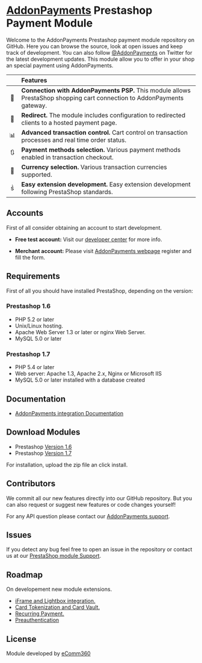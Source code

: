 # [AddonPayments](https://www.addonpayments.com/) Prestashop Payment Module

Welcome to the AddonPayments Prestashop payment module repository on GitHub. Here you can browse the source, look at open issues and keep track of development. You can also follow [@AddonPayments](https://twitter.com/AddonPayments) on Twitter for the latest development updates. This module allow you to offer in your shop an special payment using AddonPayments.


<!-- prettier-ignore -->
|     | Features
:---: | :---
🔀 | **Connection with AddonPayments PSP.** This module allows PrestaShop shopping cart connection to AddonPayments gateway.
🔐 | **Redirect.** The module includes configuration to redirected clients to a hosted payment page.
📊 | **Advanced transaction control.** Cart control on transaction processes and real time order status.
🔃  | **Payment methods selection.** Various payment methods enabled in transaction checkout.
💱 | **Currency selection.** Various transaction currencies supported.
 | **Easy extension development.** Easy extension development following PrestaShop standards.


## Accounts
First of all consider obtaining an account to start development.

* **Free test account:** Visit our [developer center](http://desarrolladores.addonpayments.com/) for more info.

* **Merchant account:** Please visit [AddonPayments webpage](https://www.addonpayments.com/register?Payment%20Solution=Online) register and fill the form.

## Requirements

First of all you should have installed PrestaShop, depending on the version:

### Prestashop 1.6

* PHP 5.2 or later
* Unix/Linux hosting.
* Apache Web Server 1.3 or later or nginx Web Server.
* MySQL 5.0 or later

### Prestashop 1.7

* PHP 5.4 or later
* Web server: Apache 1.3, Apache 2.x, Nginx or Microsoft IIS
* MySQL 5.0 or later installed with a database created

## Documentation
* [AddonPayments integration Documentation](https://desarrolladores.addonpayments.com/guides/pdf/Realex_Integration_Guide_PrestaShop_v1.0.pdf)

## Download Modules

* Prestashop [ Version 1.6 ](https://www.github.com/ComerciaGP/prestashop/tree/master)
* Prestashop [ Version 1.7 ](https://www.github.com/ComerciaGP/prestashop/tree/v1.7) 

For installation, upload the zip file an click install.

## Contributors

We commit all our new features directly into our GitHub repository. But you can also request or suggest new features or code changes yourself! 

For any API question please contact our [AddonPayments support](support@addonpayments.com).

## Issues

If you detect any bug feel free to open an issue in the repository or contact us at our [PrestaShop module Support](addons@ecomm360.es).

## Roadmap

On developement new module extensions.

* [iFrame and Lightbox integration.](https://github.com/ComerciaGP/prestashop-modalbox)
* [Card Tokenization and Card Vault.](https://github.com/ComerciaGP/prestashop-wallet)
* [Recurring Payment.](https://github.com/ComerciaGP/prestashop-recurring)
* [Preauthentication](https://github.com/ComerciaGP/prestashop-preauth)

## License

Module developed by [eComm360](www.ecomm360.es)
